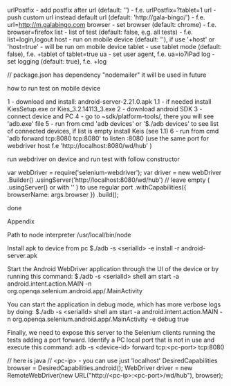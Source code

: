
urlPostfix - add postfix after url (default: '') - f.e. urlPostfix=?tablet=1
url - push custom url instead default url (default: 'http://gala-bingo/') - f.e. url=http://m.galabingo.com
browser - set browser (default: chrome) - f.e. browser=firefox
list - list of test (default: false, e.g. all tests) - f.e. list=login,logout
host - run on mobile device (default: ''), if use '+host' or 'host=true' - will be run om mobile device
tablet - use tablet mode (default: false), f.e. +tablet of tablet=true
ua - set user agent, f.e. ua=io7iPad
log - set logging (default: true), f.e. +log


// package.json has dependency "nodemailer" it will be used in future

how to run test on mobile device

1 - download and install: android-server-2.21.0.apk
1.1 - if needed install KiesSetup.exe or Kies_3.2.14113_3.exe
2 - download android SDK
3 - connect device and PC
4 - go to ~sdk/platform-tools/, there you will see 'adb.exe' file
5 - run from cmd 'adb devices' or '$./adb devices' to see list of connected devices, if list is empty install Keis (see 1.1)
6 - run from cmd 'adb forward tcp:8080 tcp:8080' to listen :8080 (use the same port for webdriver host f.e 'http://localhost:8080/wd/hub' )

run webdriver on device and run test with follow constructor

var webDriver = require('selenium-webdriver');
var driver = new webDriver
	.Builder()
	.usingServer('http://localhost:8080/wd/hub') // leave empty ( .usingServer() or with '' ) to use regular port
	.withCapabilities({ browserName: args.browser })
	.build();

done

Appendix

Path to node interpreter /usr/local/bin/node

Install apk to device from pc
$./adb -s \<serialId\> -e install -r  android-server.apk

Start the Android WebDriver application through the UI of the device or by running this command:
$./adb -s \<serialId\> shell am start -a android.intent.action.MAIN -n org.openqa.selenium.android.app/.MainActivity

You can start the application in debug mode, which has more verbose logs by doing:
$./adb -s \<serialId\> shell am start -a android.intent.action.MAIN -n org.openqa.selenium.android.app/.MainActivity -e debug true



Finally, we need to expose this server to the Selenium clients running the tests adding a port forward. Identify a PC local port that is not in use and execute this command:
adb -s \<device-id\> forward tcp:\<pc-port\> tcp:8080

// here is java
// \<pc-ip\> - you can use just 'localhost'
DesiredCapabilities browser = DesiredCapabilities.android();
WebDriver driver = new RemoteWebDriver(new URL("http://\<pc-ip\>:\<pc-port\>/wd/hub"), browser);
